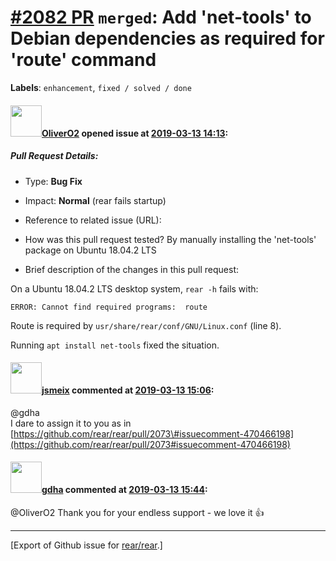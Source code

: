 [\#2082 PR](https://github.com/rear/rear/pull/2082) `merged`: Add 'net-tools' to Debian dependencies as required for 'route' command
====================================================================================================================================

**Labels**: `enhancement`, `fixed / solved / done`

#### <img src="https://avatars.githubusercontent.com/u/4660803?v=4" width="50">[OliverO2](https://github.com/OliverO2) opened issue at [2019-03-13 14:13](https://github.com/rear/rear/pull/2082):

##### Pull Request Details:

-   Type: **Bug Fix**

-   Impact: **Normal** (rear fails startup)

-   Reference to related issue (URL):

-   How was this pull request tested? By manually installing the
    'net-tools' package on Ubuntu 18.04.2 LTS

-   Brief description of the changes in this pull request:

On a Ubuntu 18.04.2 LTS desktop system, `rear -h` fails with:

    ERROR: Cannot find required programs:  route

Route is required by `usr/share/rear/conf/GNU/Linux.conf` (line 8).

Running `apt install net-tools` fixed the situation.

#### <img src="https://avatars.githubusercontent.com/u/1788608?u=925fc54e2ce01551392622446ece427f51e2f0ce&v=4" width="50">[jsmeix](https://github.com/jsmeix) commented at [2019-03-13 15:06](https://github.com/rear/rear/pull/2082#issuecomment-472462121):

@gdha  
I dare to assign it to you as in  
[https://github.com/rear/rear/pull/2073\#issuecomment-470466198](https://github.com/rear/rear/pull/2073#issuecomment-470466198)

#### <img src="https://avatars.githubusercontent.com/u/888633?u=cdaeb31efcc0048d3619651aa18dd4b76e636b21&v=4" width="50">[gdha](https://github.com/gdha) commented at [2019-03-13 15:44](https://github.com/rear/rear/pull/2082#issuecomment-472479640):

@OliverO2 Thank you for your endless support - we love it 👍

------------------------------------------------------------------------

\[Export of Github issue for
[rear/rear](https://github.com/rear/rear).\]
